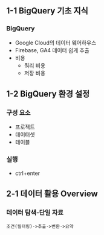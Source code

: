 ## 1-1 BigQuery 기초 지식
### BigQuery
- Google Cloud의 데이터 웨어하우스
- Firebase, GA4 데이터 쉽게 추출
- 비용
    - 쿼리 비용
    - 저장 비용

## 1-2 BigQuery 환경 설정
### 구성 요소
- 프로젝트
- 데이터셋
- 테이블

### 실행
- ctrl+enter

## 2-1 데이터 활용 Overview
### 데이터 탐색-단일 자료
```
조건(필터링)->추출->변환->요약
```
